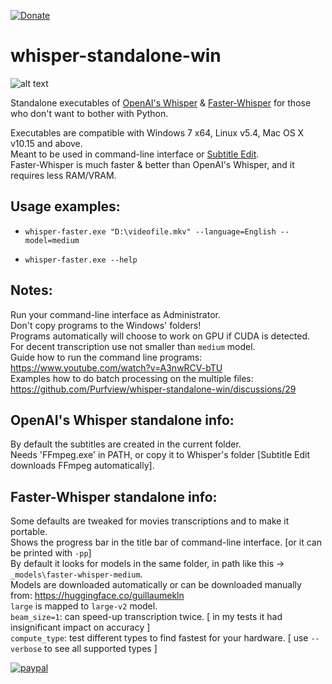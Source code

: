 [![Donate](https://img.shields.io/badge/Donate-PayPal-green.svg)](https://www.paypal.com/donate?hosted_button_id=JF5BEQE3YQGH2)   

# whisper-standalone-win

![alt text](https://i.imgur.com/DYVm3u6.png)

Standalone executables of [OpenAI's Whisper](https://github.com/openai/whisper) & [Faster-Whisper](https://github.com/guillaumekln/faster-whisper) for those who don't want to bother with Python.

Executables are compatible with Windows 7 x64, Linux v5.4, Mac OS X v10.15 and above.    
Meant to be used in command-line interface or [Subtitle Edit](https://github.com/SubtitleEdit/subtitleedit).   
Faster-Whisper is much faster & better than OpenAI's Whisper, and it requires less RAM/VRAM.

## Usage examples:
* `whisper-faster.exe "D:\videofile.mkv" --language=English --model=medium`   

* `whisper-faster.exe --help`

## Notes:

Run your command-line interface as Administrator.   
Don't copy programs to the Windows' folders!    
Programs automatically will choose to work on GPU if CUDA is detected.   
For decent transcription use not smaller than `medium` model.   
Guide how to run the command line programs: https://www.youtube.com/watch?v=A3nwRCV-bTU   
Examples how to do batch processing on the multiple files: https://github.com/Purfview/whisper-standalone-win/discussions/29   
   
## OpenAI's Whisper standalone info:
   
By default the subtitles are created in the current folder.   
Needs 'FFmpeg.exe' in PATH, or copy it to Whisper's folder [Subtitle Edit downloads FFmpeg automatically].
   
   
## Faster-Whisper standalone info:

Some defaults are tweaked for movies transcriptions and to make it portable.   
Shows the progress bar in the title bar of command-line interface. [or it can be printed with `-pp`]   
By default it looks for models in the same folder, in path like this -> `_models\faster-whisper-medium`.   
Models are downloaded automatically or can be downloaded manually from: https://huggingface.co/guillaumekln       
`large` is mapped to `large-v2` model.   
`beam_size=1`: can speed-up transcription twice. [ in my tests it had insignificant impact on accuracy ]     
`compute_type`: test different types to find fastest for your hardware. [ use `--verbose` to see all supported types ]   

[![paypal](https://www.paypalobjects.com/en_US/i/btn/btn_donateCC_LG.gif)](https://www.paypal.com/donate?hosted_button_id=JF5BEQE3YQGH2)


